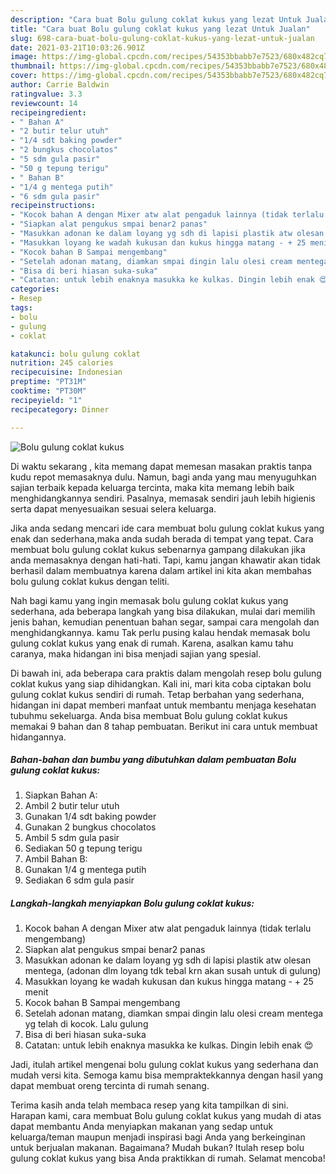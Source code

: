 ```yaml
---
description: "Cara buat Bolu gulung coklat kukus yang lezat Untuk Jualan"
title: "Cara buat Bolu gulung coklat kukus yang lezat Untuk Jualan"
slug: 698-cara-buat-bolu-gulung-coklat-kukus-yang-lezat-untuk-jualan
date: 2021-03-21T10:03:26.901Z
image: https://img-global.cpcdn.com/recipes/54353bbabb7e7523/680x482cq70/bolu-gulung-coklat-kukus-foto-resep-utama.jpg
thumbnail: https://img-global.cpcdn.com/recipes/54353bbabb7e7523/680x482cq70/bolu-gulung-coklat-kukus-foto-resep-utama.jpg
cover: https://img-global.cpcdn.com/recipes/54353bbabb7e7523/680x482cq70/bolu-gulung-coklat-kukus-foto-resep-utama.jpg
author: Carrie Baldwin
ratingvalue: 3.3
reviewcount: 14
recipeingredient:
- " Bahan A"
- "2 butir telur utuh"
- "1/4 sdt baking powder"
- "2 bungkus chocolatos"
- "5 sdm gula pasir"
- "50 g tepung terigu"
- " Bahan B"
- "1/4 g mentega putih"
- "6 sdm gula pasir"
recipeinstructions:
- "Kocok bahan A dengan Mixer atw alat pengaduk lainnya (tidak terlalu mengembang)"
- "Siapkan alat pengukus smpai benar2 panas"
- "Masukkan adonan ke dalam loyang yg sdh di lapisi plastik atw olesan mentega, (adonan dlm loyang tdk tebal krn akan susah untuk di gulung)"
- "Masukkan loyang ke wadah kukusan dan kukus hingga matang - + 25 menit"
- "Kocok bahan B Sampai mengembang"
- "Setelah adonan matang, diamkan smpai dingin lalu olesi cream mentega yg telah di kocok. Lalu gulung"
- "Bisa di beri hiasan suka-suka"
- "Catatan: untuk lebih enaknya masukka ke kulkas. Dingin lebih enak 😍"
categories:
- Resep
tags:
- bolu
- gulung
- coklat

katakunci: bolu gulung coklat 
nutrition: 245 calories
recipecuisine: Indonesian
preptime: "PT31M"
cooktime: "PT30M"
recipeyield: "1"
recipecategory: Dinner

---
```



![Bolu gulung coklat kukus](https://img-global.cpcdn.com/recipes/54353bbabb7e7523/680x482cq70/bolu-gulung-coklat-kukus-foto-resep-utama.jpg)

Di waktu  sekarang , kita memang dapat memesan masakan praktis tanpa kudu repot memasaknya dulu. Namun, bagi anda yang mau menyuguhkan sajian terbaik kepada keluarga tercinta, maka kita memang lebih baik menghidangkannya sendiri. Pasalnya, memasak sendiri jauh lebih higienis serta dapat menyesuaikan sesuai selera keluarga.

Jika anda sedang mencari ide cara membuat bolu gulung coklat kukus yang enak dan sederhana,maka anda sudah berada di tempat yang tepat. Cara membuat bolu gulung coklat kukus  sebenarnya gampang dilakukan jika anda memasaknya dengan hati-hati. Tapi, kamu jangan khawatir akan tidak berhasil dalam membuatnya 
karena dalam artikel ini kita akan membahas bolu gulung coklat kukus dengan teliti.  



Nah bagi kamu yang ingin memasak bolu gulung coklat kukus yang sederhana, ada beberapa langkah yang bisa dilakukan, mulai dari memilih jenis bahan, kemudian penentuan bahan segar, sampai cara mengolah dan menghidangkannya. kamu Tak perlu pusing kalau hendak memasak bolu gulung coklat kukus yang enak di rumah. Karena, asalkan kamu  tahu caranya, maka hidangan ini bisa menjadi sajian yang spesial.

Di bawah ini, ada beberapa cara praktis  dalam mengolah resep bolu gulung coklat kukus yang siap dihidangkan. Kali ini, mari kita coba ciptakan bolu gulung coklat kukus sendiri di rumah. Tetap berbahan yang sederhana, hidangan ini dapat memberi manfaat untuk membantu menjaga kesehatan tubuhmu sekeluarga. Anda bisa membuat Bolu gulung coklat kukus memakai 9 bahan dan 8 tahap pembuatan. Berikut ini cara untuk membuat hidangannya.

<!--inarticleads1-->

##### Bahan-bahan dan bumbu yang dibutuhkan dalam pembuatan Bolu gulung coklat kukus:

1. Siapkan  Bahan A:
1. Ambil 2 butir telur utuh
1. Gunakan 1/4 sdt baking powder
1. Gunakan 2 bungkus chocolatos
1. Ambil 5 sdm gula pasir
1. Sediakan 50 g tepung terigu
1. Ambil  Bahan B:
1. Gunakan 1/4 g mentega putih
1. Sediakan 6 sdm gula pasir




<!--inarticleads2-->

##### Langkah-langkah menyiapkan Bolu gulung coklat kukus:

1. Kocok bahan A dengan Mixer atw alat pengaduk lainnya (tidak terlalu mengembang)
1. Siapkan alat pengukus smpai benar2 panas
1. Masukkan adonan ke dalam loyang yg sdh di lapisi plastik atw olesan mentega, (adonan dlm loyang tdk tebal krn akan susah untuk di gulung)
1. Masukkan loyang ke wadah kukusan dan kukus hingga matang - + 25 menit
1. Kocok bahan B Sampai mengembang
1. Setelah adonan matang, diamkan smpai dingin lalu olesi cream mentega yg telah di kocok. Lalu gulung
1. Bisa di beri hiasan suka-suka
1. Catatan: untuk lebih enaknya masukka ke kulkas. Dingin lebih enak 😍




Jadi, itulah artikel mengenai  bolu gulung coklat kukus  yang sederhana dan mudah versi kita. Semoga kamu bisa mempraktekkannya dengan hasil yang dapat membuat oreng tercinta di rumah senang. 

Terima kasih anda telah membaca resep yang kita tampilkan di sini. Harapan kami, cara membuat  Bolu gulung coklat kukus yang mudah di atas dapat membantu Anda menyiapkan makanan yang sedap untuk keluarga/teman maupun menjadi inspirasi bagi Anda yang berkeinginan untuk berjualan makanan. Bagaimana? Mudah bukan? Itulah resep bolu gulung coklat kukus yang bisa Anda praktikkan di rumah. Selamat mencoba!

